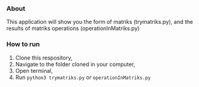 ### About
This application will show you the form of matriks (trymatriks.py), and the results of matriks operations (operationInMatriks.py)
### How to run
1. Clone this respository,
2. Navigate to the folder cloned in your computer,
3. Open terminal,
4. Run `python3 trymatriks.py` or `operationInMatriks.py`
